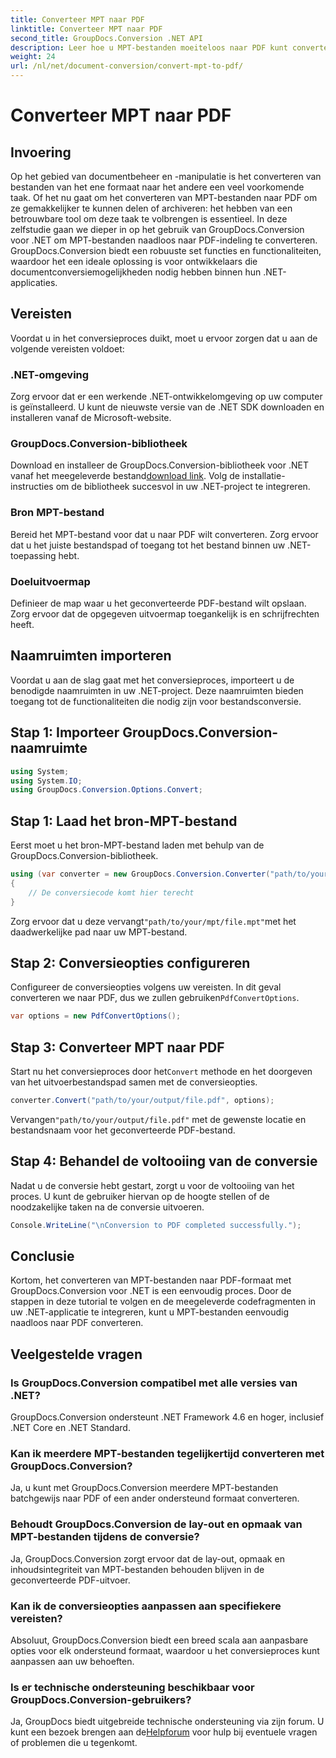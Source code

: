 ```yaml
---
title: Converteer MPT naar PDF
linktitle: Converteer MPT naar PDF
second_title: GroupDocs.Conversion .NET API
description: Leer hoe u MPT-bestanden moeiteloos naar PDF kunt converteren met GroupDocs.Conversion voor .NET. Volg ons stap-voor-stap voor integratie en efficiënt documentbeheer.
weight: 24
url: /nl/net/document-conversion/convert-mpt-to-pdf/
---
```


# Converteer MPT naar PDF

## Invoering
Op het gebied van documentbeheer en -manipulatie is het converteren van bestanden van het ene formaat naar het andere een veel voorkomende taak. Of het nu gaat om het converteren van MPT-bestanden naar PDF om ze gemakkelijker te kunnen delen of archiveren: het hebben van een betrouwbare tool om deze taak te volbrengen is essentieel. In deze zelfstudie gaan we dieper in op het gebruik van GroupDocs.Conversion voor .NET om MPT-bestanden naadloos naar PDF-indeling te converteren. GroupDocs.Conversion biedt een robuuste set functies en functionaliteiten, waardoor het een ideale oplossing is voor ontwikkelaars die documentconversiemogelijkheden nodig hebben binnen hun .NET-applicaties.
## Vereisten
Voordat u in het conversieproces duikt, moet u ervoor zorgen dat u aan de volgende vereisten voldoet:
### .NET-omgeving
Zorg ervoor dat er een werkende .NET-ontwikkelomgeving op uw computer is geïnstalleerd. U kunt de nieuwste versie van de .NET SDK downloaden en installeren vanaf de Microsoft-website.
### GroupDocs.Conversion-bibliotheek
 Download en installeer de GroupDocs.Conversion-bibliotheek voor .NET vanaf het meegeleverde bestand[download link](https://releases.groupdocs.com/conversion/net/). Volg de installatie-instructies om de bibliotheek succesvol in uw .NET-project te integreren.
### Bron MPT-bestand
Bereid het MPT-bestand voor dat u naar PDF wilt converteren. Zorg ervoor dat u het juiste bestandspad of toegang tot het bestand binnen uw .NET-toepassing hebt.
### Doeluitvoermap
Definieer de map waar u het geconverteerde PDF-bestand wilt opslaan. Zorg ervoor dat de opgegeven uitvoermap toegankelijk is en schrijfrechten heeft.

## Naamruimten importeren
Voordat u aan de slag gaat met het conversieproces, importeert u de benodigde naamruimten in uw .NET-project. Deze naamruimten bieden toegang tot de functionaliteiten die nodig zijn voor bestandsconversie.
## Stap 1: Importeer GroupDocs.Conversion-naamruimte
```csharp
using System;
using System.IO;
using GroupDocs.Conversion.Options.Convert;
```
## Stap 1: Laad het bron-MPT-bestand
Eerst moet u het bron-MPT-bestand laden met behulp van de GroupDocs.Conversion-bibliotheek.
```csharp
using (var converter = new GroupDocs.Conversion.Converter("path/to/your/mpt/file.mpt"))
{
    // De conversiecode komt hier terecht
}
```
 Zorg ervoor dat u deze vervangt`"path/to/your/mpt/file.mpt"`met het daadwerkelijke pad naar uw MPT-bestand.
## Stap 2: Conversieopties configureren
 Configureer de conversieopties volgens uw vereisten. In dit geval converteren we naar PDF, dus we zullen gebruiken`PdfConvertOptions`.
```csharp
var options = new PdfConvertOptions();
```
## Stap 3: Converteer MPT naar PDF
 Start nu het conversieproces door het`Convert` methode en het doorgeven van het uitvoerbestandspad samen met de conversieopties.
```csharp
converter.Convert("path/to/your/output/file.pdf", options);
```
 Vervangen`"path/to/your/output/file.pdf"` met de gewenste locatie en bestandsnaam voor het geconverteerde PDF-bestand.
## Stap 4: Behandel de voltooiing van de conversie
Nadat u de conversie hebt gestart, zorgt u voor de voltooiing van het proces. U kunt de gebruiker hiervan op de hoogte stellen of de noodzakelijke taken na de conversie uitvoeren.
```csharp
Console.WriteLine("\nConversion to PDF completed successfully.");
```

## Conclusie
Kortom, het converteren van MPT-bestanden naar PDF-formaat met GroupDocs.Conversion voor .NET is een eenvoudig proces. Door de stappen in deze tutorial te volgen en de meegeleverde codefragmenten in uw .NET-applicatie te integreren, kunt u MPT-bestanden eenvoudig naadloos naar PDF converteren.
## Veelgestelde vragen
### Is GroupDocs.Conversion compatibel met alle versies van .NET?
GroupDocs.Conversion ondersteunt .NET Framework 4.6 en hoger, inclusief .NET Core en .NET Standard.
### Kan ik meerdere MPT-bestanden tegelijkertijd converteren met GroupDocs.Conversion?
Ja, u kunt met GroupDocs.Conversion meerdere MPT-bestanden batchgewijs naar PDF of een ander ondersteund formaat converteren.
### Behoudt GroupDocs.Conversion de lay-out en opmaak van MPT-bestanden tijdens de conversie?
Ja, GroupDocs.Conversion zorgt ervoor dat de lay-out, opmaak en inhoudsintegriteit van MPT-bestanden behouden blijven in de geconverteerde PDF-uitvoer.
### Kan ik de conversieopties aanpassen aan specifiekere vereisten?
Absoluut, GroupDocs.Conversion biedt een breed scala aan aanpasbare opties voor elk ondersteund formaat, waardoor u het conversieproces kunt aanpassen aan uw behoeften.
### Is er technische ondersteuning beschikbaar voor GroupDocs.Conversion-gebruikers?
 Ja, GroupDocs biedt uitgebreide technische ondersteuning via zijn forum. U kunt een bezoek brengen aan de[Helpforum](https://forum.groupdocs.com/c/conversion/11) voor hulp bij eventuele vragen of problemen die u tegenkomt.